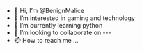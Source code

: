- 👋 Hi, I’m @BenignMalice
- 👀 I’m interested in gaming and technology
- 🌱 I’m currently learning python
- 💞️ I’m looking to collaborate on ---
- 📫 How to reach me ...

<!---
BenignMalice/BenignMalice is a ✨ special ✨ repository because its `README.md` (this file) appears on your GitHub profile.
You can click the Preview link to take a look at your changes.
--->
